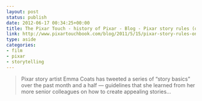```yaml
---
layout: post
status: publish
date: 2012-06-17 00:34:25+00:00
title: The Pixar Touch - history of Pixar - Blog - Pixar story rules (one version)
link: http://www.pixartouchbook.com/blog/2011/5/15/pixar-story-rules-one-version.html
type: aside
categories:
- film
- pixar
- storytelling
---
```


> Pixar story artist Emma Coats has tweeted a series of “story basics” over the past month and a half — guidelines that she learned from her more senior colleagues on how to create appealing stories…
